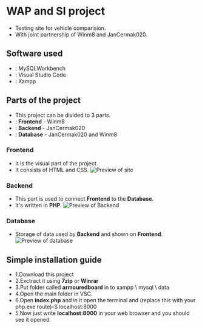 # WAP and SI project
* Testing site for vehicle comparision.
* With joint partnership of Winm8 and JanCermak020.
## Software used
* : MySQLWorkbench
* : Visual Studio Code
* : Xampp
## Parts of the project
* This project can be divided to 3 parts.
* : __Frontend__ - Winm8
* : __Backend__ - JanCermak020
* : __Database__ - JanCermak020 and Winm8
### __Frontend__
* It is the visual part of the project.
* It consists of HTML and CSS.
![Preview of site](https://i.imgur.com/W3Rh7Z1.png)
### __Backend__
* This part is used to connect __Frontend__ to the __Database__.
* It's written in __PHP__.
![Preview of Backend](https://i.imgur.com/1aPWHXF.png)
### __Database__
* Storage of data used by __Backend__ and shown on __Frontend__.
![Preview of database](https://i.imgur.com/8GD12rO.png)
## Simple installation guide
* 1.Download this project
* 2.Exctract it using __7zip__ or __Winrar__
* 3.Put folder called __armouredboard__ in to xampp \ mysql \ data
* 4.Open the main folder in VSC.
* 6.Open __index.php__  and in it open the terminal and (replace this with your php.exe route)-S localhost:8000
* 5.Now just write __localhost:8000__ in your web browser and you should see it opened

